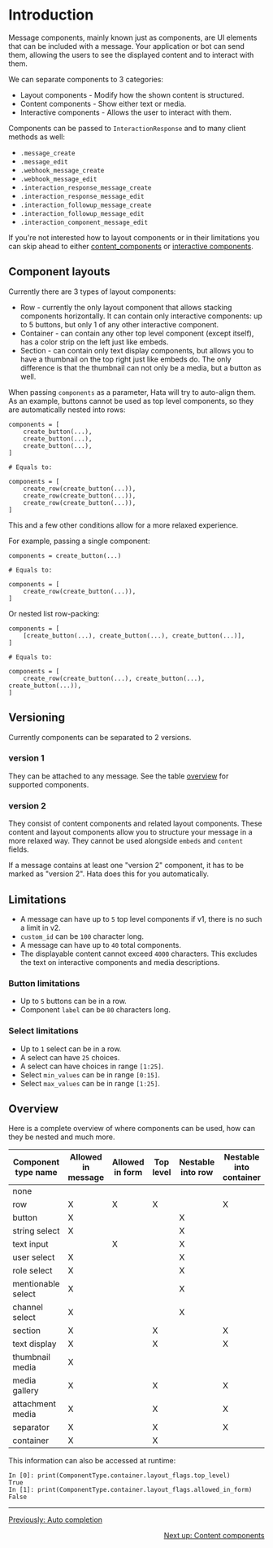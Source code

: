 # Introduction

Message components, mainly known just as components, are UI elements that can be included with a message.
Your application or bot can send them, allowing the users to see the displayed content and to interact with them.

We can separate components to 3 categories:

- Layout components - Modify how the shown content is structured.
- Content components - Show either text or media.
- Interactive components - Allows the user to interact with them.

Components can be passed to `InteractionResponse` and to many client methods as well:

- `.message_create`
- `.message_edit`
- `.webhook_message_create`
- `.webhook_message_edit`
- `.interaction_response_message_create`
- `.interaction_response_message_edit`
- `.interaction_followup_message_create`
- `.interaction_followup_message_edit`
- `.interaction_component_message_edit`


If you're not interested how to layout components or in their limitations you can skip ahead to either
[content_components](content_components.md) or [interactive components](interactive_components.md).

## Component layouts

Currently there are 3 types of layout components:

- Row - currently the only layout component that allows stacking components horizontally.
    It can contain only interactive components: up to 5 buttons, but only 1 of any other interactive component.
- Container - can contain any other top level component (except itself),
    has a color strip on the left just like embeds.
- Section - can contain only text display components, but allows you to have a thumbnail on the top right
    just like embeds do. The only difference is that the thumbnail can not only be a media, but a button as well.


When passing `components` as a parameter, Hata will try to auto-align them.
As an example, buttons cannot be used as top level components, so they are automatically nested into rows:

```py3
components = [
    create_button(...),
    create_button(...),
    create_button(...),
]

# Equals to:

components = [
    create_row(create_button(...)),
    create_row(create_button(...)),
    create_row(create_button(...)),
]
```

This and a few other conditions allow for a more relaxed experience.

For example, passing a single component:

```py3
components = create_button(...)

# Equals to:

components = [
    create_row(create_button(...)),
]
```

Or nested list row-packing:

```py3
components = [
    [create_button(...), create_button(...), create_button(...)],
]

# Equals to:

components = [
    create_row(create_button(...), create_button(...), create_button(...)),
]
```

## Versioning

Currently components can be separated to 2 versions.

### version 1

They can be attached to any message. See the table [overview](#overview) for supported components.

### version 2

They consist of content components and related layout components.
These content and layout components allow you to structure your message in a more relaxed way.
They cannot be used alongside `embeds` and `content` fields.

If a message contains at least one "version 2" component, it has to be marked as "version 2".
Hata does this for you automatically.

## Limitations

- A message can have up to `5` top level components if v1, there is no such a limit in v2.
- `custom_id` can be `100` character long.
- A message can have up to `40` total components.
- The displayable content cannot exceed `4000` characters.
    This excludes the text on interactive components and media descriptions.

### Button limitations

- Up to `5` buttons can be in a row.
- Component `label` can be `80` characters long.

### Select limitations

- Up to `1` select can be in a row.
- A select can have `25` choices.
- A select can have choices in range `[1:25]`.
- Select `min_values` can be in range `[0:15]`.
- Select `max_values` can be in range `[1:25]`.


## Overview

Here is a complete overview of where components can be used, how can they be nested and much more.


| Component type name | Allowed in message | Allowed in form | Top level | Nestable into row | Nestable into container | Nestable into section | Section thumbnail | Version 1 | Version 2 |
|---------------------|--------------------|-----------------|-----------|-------------------|-------------------------|-----------------------|-------------------|-----------|-----------|
| none                |                    |                 |           |                   |                         |                       |                   |           |           |
| row                 | X                  | X               | X         |                   | X                       |                       |                   | X         |           |
| button              | X                  |                 |           | X                 |                         |                       | X                 | X         |           |
| string select       | X                  |                 |           | X                 |                         |                       |                   | X         |           |
| text input          |                    | X               |           | X                 |                         |                       |                   | X         |           |
| user select         | X                  |                 |           | X                 |                         |                       |                   | X         |           |
| role select         | X                  |                 |           | X                 |                         |                       |                   | X         |           |
| mentionable select  | X                  |                 |           | X                 |                         |                       |                   | X         |           |
| channel select      | X                  |                 |           | X                 |                         |                       |                   | X         |           |
| section             | X                  |                 | X         |                   | X                       |                       |                   |           | X         |
| text display        | X                  |                 | X         |                   | X                       | X                     |                   |           | X         |
| thumbnail media     | X                  |                 |           |                   |                         |                       | X                 |           | X         |
| media gallery       | X                  |                 | X         |                   | X                       |                       |                   |           | X         |
| attachment media    | X                  |                 | X         |                   | X                       |                       |                   |           | X         |
| separator           | X                  |                 | X         |                   | X                       |                       |                   |           | X         |
| container           | X                  |                 | X         |                   |                         |                       |                   |           | X         |


This information can also be accessed at runtime:

```py3
In [0]: print(ComponentType.container.layout_flags.top_level)
True
In [1]: print(ComponentType.container.layout_flags.allowed_in_form)
False
```

----

<p align="left">
    <a href="./auto_completion.md">Previously: Auto completion</a>
</p>

<p align="right">
    <a href="./content_components.md">Next up: Content components</a>
</p>
